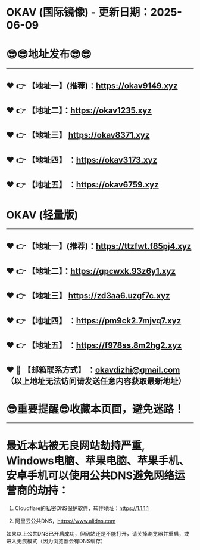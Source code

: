 # OKAV (国际镜像) - 更新日期：2025-06-09
:sunglasses::sunglasses:地址发布:sunglasses::sunglasses:
==
------
:heart: :point_right: 【地址一】(推荐)：https://okav9149.xyz
------
:heart: :point_right: 【地址二】：https://okav1235.xyz
------
:heart: :point_right: 【地址三】 https://okav8371.xyz
-----
:heart: :point_right: 【地址四】 ：https://okav3173.xyz
------
:heart: :point_right: 【地址五】 ：https://okav6759.xyz
------
# OKAV (轻量版)
------
:heart: :point_right: 【地址一】(推荐)：https://ttzfwt.f85pj4.xyz
------
:heart: :point_right: 【地址二】：https://gpcwxk.93z6y1.xyz
------
:heart: :point_right: 【地址三】 https://zd3aa6.uzgf7c.xyz
-----
:heart: :point_right: 【地址四】 ：https://pm9ck2.7mjvq7.xyz
------
:heart: :point_right: 【地址五】 ：https://f978ss.8m2hg2.xyz
------------
:heart: :e-mail: 【邮箱联系方式】 ：okavdizhi@gmail.com （以上地址无法访问请发送任意内容获取最新地址）
------
:sunglasses:重要提醒:sunglasses:收藏本页面，避免迷路！
==
------
最近本站被无良网站劫持严重, Windows电脑、苹果电脑、苹果手机、安卓手机可以使用公共DNS避免网络运营商的劫持：
==

1. Cloudflare的私密DNS保护软件，软件地址：https://1.1.1.1

2. 阿里云公共DNS，https://www.alidns.com

如果以上公共DNS已开启成功，但网站还是不能打开，请关掉浏览器并重启，或进入无痕模式（因为浏览器会有DNS缓存）

